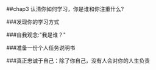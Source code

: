 ##chap3 认清你如何学习，你是谁和你注重什么?  

###发现你的学习方式  


###自我观念:"我是谁？"  


###准备一份个人任务说明书  


###真正忠诚于自己：除了你自己，没有人会对你的人生负责  
